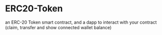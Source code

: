 # ERC20-Token
 an ERC-20 Token smart contract, and a dapp to interact with your contract (claim, transfer and show connected wallet balance)
